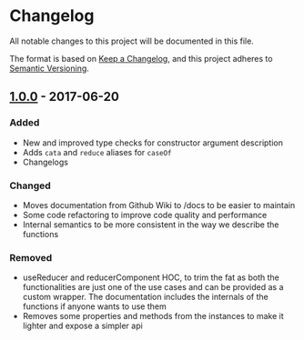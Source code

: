# Changelog
All notable changes to this project will be documented in this file.

The format is based on [Keep a Changelog](https://keepachangelog.com/en/1.0.0/),
and this project adheres to [Semantic Versioning](https://semver.org/spec/v2.0.0.html).

## [1.0.0] - 2017-06-20
### Added
- New and improved type checks for constructor argument description
- Adds `cata` and `reduce` aliases for `caseOf`
- Changelogs

### Changed
- Moves documentation from Github Wiki to /docs to be easier to maintain
- Some code refactoring to improve code quality and performance
- Internal semantics to be more consistent in the way we describe the functions

### Removed
- useReducer and reducerComponent HOC, to trim the fat as both the functionalities are just one of the use cases and can be provided as a custom wrapper. The documentation includes the internals of the functions if anyone wants to use them
- Removes some properties and methods from the instances to make it lighter and expose a simpler api

[1.0.0]: https://github.com/phenax/enum-fp/compare/v0.5.0...v1.0.0
